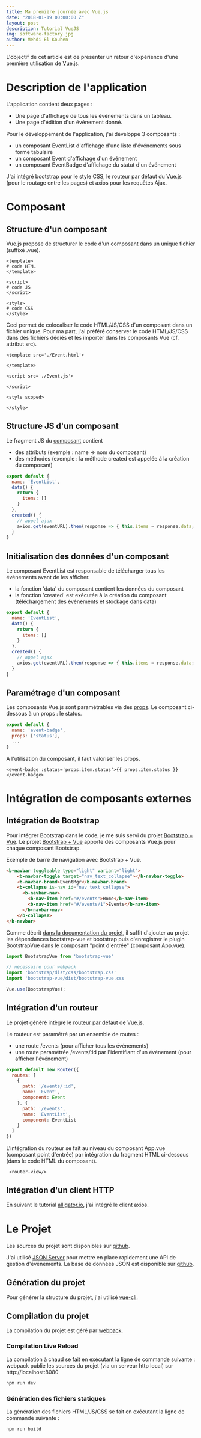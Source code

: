 ```yaml
---
title: Ma première journée avec Vue.js
date: "2018-01-19 00:00:00 Z"
layout: post
description: Tutorial VueJS
img: software-factory.jpg
author: Mehdi El Kouhen
---
```


L'objectif de cet article est de présenter un retour d'expérience d'une première utilisation de [Vue.js](https://vuejs.org/).

# Description de l'application

L'application contient deux pages :

* Une page d'affichage de tous les événements dans un tableau.
* Une page d'édition d'un événement donné.

Pour le développement de l'application, j'ai développé 3 composants : 

* un composant EventList d'affichage d'une liste d'événements sous forme tabulaire
* un composant Event d'affichage d'un événement 
* un composant EventBadge d'affichage du statut d'un événement

J'ai intégré bootstrap pour le style CSS, le routeur par défaut du Vue.js (pour le routage entre les pages) et axios pour les requêtes Ajax.

# Composant

## Structure d'un composant

Vue.js propose de structurer le code d'un composant dans un unique fichier (suffixé .vue).

```
<template>
# code HTML
</template>

<script>
# code JS
</script>

<style>
# code CSS
</style>
```

Ceci permet de colocaliser le code HTML/JS/CSS d'un composant dans un fichier unique. Pour ma part, j'ai préféré conserver le code HTML/JS/CSS dans des fichiers dédiés et les importer dans les composants Vue (cf. attribut src).

```
<template src='./Event.html'>

</template>

<script src='./Event.js'>

</script>

<style scoped>

</style>
```

## Structure JS d'un composant

Le fragment JS du [composant](https://fr.vuejs.org/v2/guide/components.html) contient

* des attributs (exemple : name -> nom du composant)
* des méthodes (exemple : la méthode created est appelée à la création du composant)

```javascript
export default {
  name: 'EventList',
  data() {
    return {
      items: []
    }
  },
  created() {
    // appel ajax
    axios.get(eventURL).then(response => { this.items = response.data; });
  }
}
```

## Initialisation des données d'un composant

Le composant EventList est responsable de télécharger tous les événements avant de les afficher.

* la fonction 'data' du composant contient les données du composant
* la fonction 'created' est exécutée à la création du composant (téléchargement des événements et stockage dans data)

```javascript
export default {
  name: 'EventList',
  data() {
    return {
      items: []
    }
  },
  created() {
    // appel ajax
    axios.get(eventURL).then(response => { this.items = response.data; });
  }
}
```

## Paramétrage d'un composant

Les composants Vue.js sont paramétrables via des [props](https://fr.vuejs.org/v2/guide/components.html#Props). Le composant ci-dessous à un props : le status.

```javascript
export default {
  name: 'event-badge',
  props: ['status'],
  ...
}
```

A l'utilisation du composant, il faut valoriser les props.

```
<event-badge :status='props.item.status'>{{ props.item.status }}</event-badge>
```

# Intégration de composants externes

## Intégration de Bootstrap

Pour intégrer Bootstrap dans le code, je me suis servi du projet [Bootstrap + Vue](https://bootstrap-vue.js.org/). Le projet [Bootstrap + Vue](https://bootstrap-vue.js.org/) apporte des composants Vue.js pour chaque composant Bootstrap.

Exemple de barre de navigation avec Bootstrap + Vue. 

```html
<b-navbar toggleable type="light" variant="light">
    <b-navbar-toggle target="nav_text_collapse"></b-navbar-toggle>
    <b-navbar-brand>EventMgr</b-navbar-brand>
    <b-collapse is-nav id="nav_text_collapse">
      <b-navbar-nav>
        <b-nav-item href="#/events">Home</b-nav-item>
        <b-nav-item href="#/events/1">Events</b-nav-item>
      </b-navbar-nav>
    </b-collapse>
</b-navbar>
```

Comme décrit [dans la documentation du projet](https://bootstrap-vue.js.org/docs), il suffit d'ajouter au projet les dépendances bootstrap-vue et bootstrap puis d'enregistrer le plugin BootstrapVue dans le composant "point d'entrée" (composant App.vue).

```javascript
import BootstrapVue from 'bootstrap-vue'

// nécessaire pour webpack
import 'bootstrap/dist/css/bootstrap.css'
import 'bootstrap-vue/dist/bootstrap-vue.css

Vue.use(BootstrapVue);
```

## Intégration d'un routeur

Le projet généré intègre le [routeur par défaut](https://github.com/vuejs/vue-router) de Vue.js.

Le routeur est paramétré par un ensemble de routes :

* une route /events (pour afficher tous les événements)
* une route paramétrée /events/:id par l'identifiant d'un événement (pour afficher l'événement)

```javascript
export default new Router({
  routes: [
    {
      path: '/events/:id',
      name: 'Event',
      component: Event
    }, {
      path: '/events',
      name: 'EventList',
      component: EventList
    }
  ]
})
```

L'intégration du routeur se fait au niveau du composant App.vue (composant point d'entrée) par intégration du fragment HTML ci-dessous (dans le code HTML du composant).

```
 <router-view/>
```

## Intégration d'un client HTTP

En suivant le tutorial [alligator.io](https://alligator.io/vuejs/rest-api-axios/), j'ai intégré le client axios.

# Le Projet

Les sources du projet sont disponibles sur [github](https://github.com/SofteamOuest/event-gui).

J'ai utilisé [JSON Server](https://github.com/typicode/json-server) pour mettre en place rapidement une API de gestion d'événements. La base de données JSON est disponible sur [github](https://github.com/SofteamOuest/event-api-mock).

## Génération du projet

Pour générer la structure du projet, j'ai utilisé [vue-cli](https://github.com/vuejs/vue-cli).

## Compilation du projet 

La compilation du projet est géré par [webpack](https://webpack.js.org/).

### Compilation Live Reload

La compilation à chaud se fait en exécutant la ligne de commande suivante : webpack publie les sources du projet (via un serveur http local) sur http://localhost:8080

```bash
npm run dev
```

### Génération des fichiers statiques

La génération des fichiers HTML/JS/CSS se fait en exécutant la ligne de commande suivante :

```bash
npm run build
```